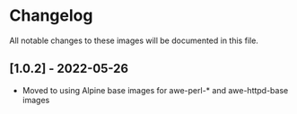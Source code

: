 # Changelog
All notable changes to these images will be documented in this file.

## [1.0.2] - 2022-05-26
- Moved to using Alpine base images for awe-perl-* and awe-httpd-base images
